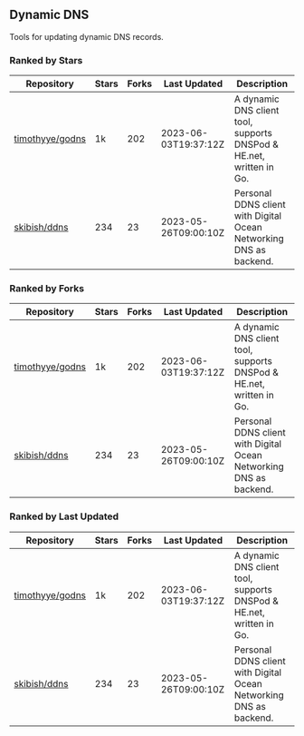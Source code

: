 ## Dynamic DNS

Tools for updating dynamic DNS records.

### Ranked by Stars

| Repository | Stars | Forks | Last Updated | Description | 
|------------|-------|-------|--------------|-------------|
| [timothyye/godns](https://github.com/timothyye/godns) | 1k | 202 | 2023-06-03T19:37:12Z |  A dynamic DNS client tool, supports DNSPod & HE.net, written in Go. |
| [skibish/ddns](https://github.com/skibish/ddns) | 234 | 23 | 2023-05-26T09:00:10Z |  Personal DDNS client with Digital Ocean Networking DNS as backend. |

### Ranked by Forks

| Repository | Stars | Forks | Last Updated | Description | 
|------------|-------|-------|--------------|-------------|
| [timothyye/godns](https://github.com/timothyye/godns) | 1k | 202 | 2023-06-03T19:37:12Z |  A dynamic DNS client tool, supports DNSPod & HE.net, written in Go. |
| [skibish/ddns](https://github.com/skibish/ddns) | 234 | 23 | 2023-05-26T09:00:10Z |  Personal DDNS client with Digital Ocean Networking DNS as backend. |

### Ranked by Last Updated

| Repository | Stars | Forks | Last Updated | Description | 
|------------|-------|-------|--------------|-------------|
| [timothyye/godns](https://github.com/timothyye/godns) | 1k | 202 | 2023-06-03T19:37:12Z |  A dynamic DNS client tool, supports DNSPod & HE.net, written in Go. |
| [skibish/ddns](https://github.com/skibish/ddns) | 234 | 23 | 2023-05-26T09:00:10Z |  Personal DDNS client with Digital Ocean Networking DNS as backend. |

